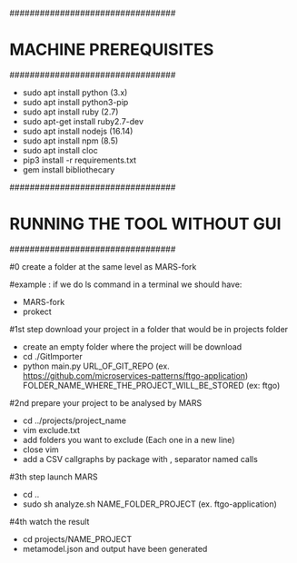 #################################
# MACHINE PREREQUISITES         #
#################################

- sudo apt install python (3.x)
- sudo apt install python3-pip
- sudo apt install ruby (2.7)
- sudo apt-get install ruby2.7-dev
- sudo apt install nodejs (16.14)
- sudo apt install npm (8.5)
- sudo apt install cloc
- pip3 install -r requirements.txt
- gem install bibliothecary


#################################
# RUNNING THE TOOL WITHOUT GUI  #
#################################

#0 create a folder at the same level as MARS-fork

#example : if we do ls command in a terminal we should have:
- MARS-fork
- prokect

#1st step download your project in a folder that would be in projects folder
- create an empty folder where the project will be download
- cd ./GitImporter
- python main.py URL_OF_GIT_REPO (ex. https://github.com/microservices-patterns/ftgo-application) FOLDER_NAME_WHERE_THE_PROJECT_WILL_BE_STORED (ex: ftgo)

#2nd prepare your project to be analysed by MARS
- cd ../projects/project_name
- vim exclude.txt 
- add folders you want to exclude (Each one in a new line)
- close vim
- add a CSV callgraphs by package with , separator named calls

#3th step launch MARS
- cd ..
- sudo sh analyze.sh NAME_FOLDER_PROJECT (ex. ftgo-application) 

#4th watch the result
- cd projects/NAME_PROJECT
- metamodel.json and output have been generated
